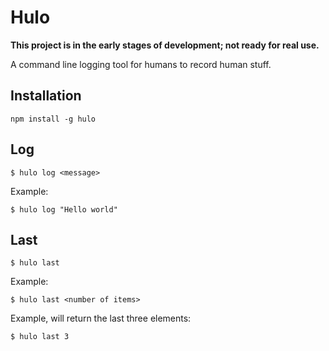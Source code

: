 # Hulo

**This project is in the early stages of development; not ready for real use.**

A command line logging tool for humans to record human stuff.

## Installation

`npm install -g hulo`

## Log

`$ hulo log <message>`

Example:

`$ hulo log "Hello world"`

## Last

`$ hulo last`

Example:

`$ hulo last <number of items>`

Example, will return the last three elements:

`$ hulo last 3`
